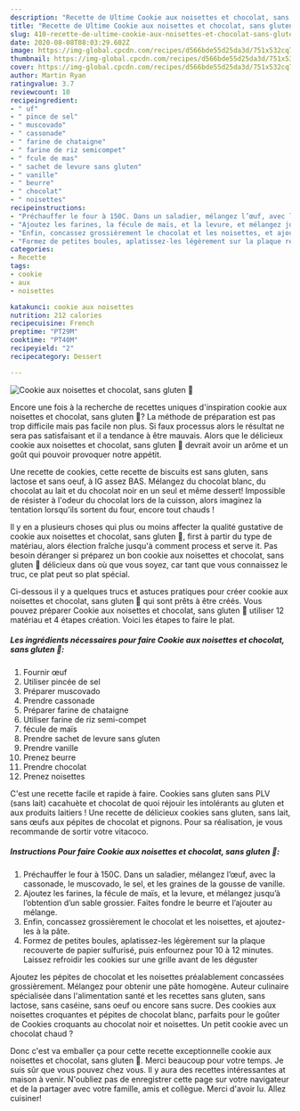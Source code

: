 ```yaml
---
description: "Recette de Ultime Cookie aux noisettes et chocolat, sans gluten 🍪"
title: "Recette de Ultime Cookie aux noisettes et chocolat, sans gluten 🍪"
slug: 410-recette-de-ultime-cookie-aux-noisettes-et-chocolat-sans-gluten
date: 2020-08-08T08:03:29.602Z
image: https://img-global.cpcdn.com/recipes/d566bde55d25da3d/751x532cq70/cookie-aux-noisettes-et-chocolat-sans-gluten-🍪-photo-principale-de-la-recette.jpg
thumbnail: https://img-global.cpcdn.com/recipes/d566bde55d25da3d/751x532cq70/cookie-aux-noisettes-et-chocolat-sans-gluten-🍪-photo-principale-de-la-recette.jpg
cover: https://img-global.cpcdn.com/recipes/d566bde55d25da3d/751x532cq70/cookie-aux-noisettes-et-chocolat-sans-gluten-🍪-photo-principale-de-la-recette.jpg
author: Martin Ryan
ratingvalue: 3.7
reviewcount: 10
recipeingredient:
- " uf"
- " pince de sel"
- " muscovado"
- " cassonade"
- " farine de chataigne"
- " farine de riz semicompet"
- " fcule de mas"
- " sachet de levure sans gluten"
- " vanille"
- " beurre"
- " chocolat"
- " noisettes"
recipeinstructions:
- "Préchauffer le four à 150C. Dans un saladier, mélangez l’œuf, avec la cassonade, le muscovado, le sel, et les graines de la gousse de vanille."
- "Ajoutez les farines, la fécule de maïs, et la levure, et mélangez jusqu’à l’obtention d’un sable grossier. Faites fondre le beurre et l’ajouter au mélange."
- "Enfin, concassez grossièrement le chocolat et les noisettes, et ajoutez-les à la pâte."
- "Formez de petites boules, aplatissez-les légèrement sur la plaque recouverte de papier sulfurisé, puis enfournez pour 10 à 12 minutes. Laissez refroidir les cookies sur une grille avant de les déguster"
categories:
- Recette
tags:
- cookie
- aux
- noisettes

katakunci: cookie aux noisettes 
nutrition: 212 calories
recipecuisine: French
preptime: "PT29M"
cooktime: "PT40M"
recipeyield: "2"
recipecategory: Dessert

---
```



![Cookie aux noisettes et chocolat, sans gluten 🍪](https://img-global.cpcdn.com/recipes/d566bde55d25da3d/751x532cq70/cookie-aux-noisettes-et-chocolat-sans-gluten-🍪-photo-principale-de-la-recette.jpg)

Encore une fois à la recherche de recettes uniques d'inspiration cookie aux noisettes et chocolat, sans gluten 🍪? La méthode de préparation est pas trop difficile mais pas facile non plus. Si faux processus alors le résultat ne sera pas satisfaisant et il a tendance à être mauvais. Alors que le délicieux cookie aux noisettes et chocolat, sans gluten 🍪 devrait avoir un arôme et un goût qui pouvoir provoquer notre appétit.

Une recette de cookies, cette recette de biscuits est sans gluten, sans lactose et sans oeuf, à IG assez BAS. Mélangez du chocolat blanc, du chocolat au lait et du chocolat noir en un seul et même dessert! Impossible de résister à l&#39;odeur du chocolat lors de la cuisson, alors imaginez la tentation lorsqu&#39;ils sortent du four, encore tout chauds !

Il y en a plusieurs choses qui plus ou moins affecter la qualité gustative de cookie aux noisettes et chocolat, sans gluten 🍪, first à partir du type de matériau, alors élection fraîche jusqu'à comment process et serve it. Pas besoin déranger si préparez un bon cookie aux noisettes et chocolat, sans gluten 🍪 délicieux dans où que vous soyez, car tant que vous connaissez le truc, ce plat peut so plat spécial.


Ci-dessous il y a quelques trucs et astuces pratiques pour créer cookie aux noisettes et chocolat, sans gluten 🍪 qui sont prêts à être créés. Vous pouvez préparer Cookie aux noisettes et chocolat, sans gluten 🍪 utiliser 12 matériau et 4 étapes création. Voici les étapes to faire le plat.

<!--inarticleads1-->

##### Les ingrédients nécessaires pour faire Cookie aux noisettes et chocolat, sans gluten 🍪:

1. Fournir  œuf
1. Utiliser  pincée de sel
1. Préparer  muscovado
1. Prendre  cassonade
1. Préparer  farine de chataigne
1. Utiliser  farine de riz semi-compet
1.   fécule de maïs
1. Prendre  sachet de levure sans gluten
1. Prendre  vanille
1. Prenez  beurre
1. Prendre  chocolat
1. Prenez  noisettes


C&#39;est une recette facile et rapide à faire. Cookies sans gluten sans PLV (sans lait) cacahuète et chocolat de quoi réjouir les intolérants au gluten et aux produits laitiers ! Une recette de délicieux cookies sans gluten, sans lait, sans œufs aux pépites de chocolat et pignons. Pour sa réalisation, je vous recommande de sortir votre vitacoco. 

<!--inarticleads2-->

##### Instructions Pour faire Cookie aux noisettes et chocolat, sans gluten 🍪:

1. Préchauffer le four à 150C. Dans un saladier, mélangez l’œuf, avec la cassonade, le muscovado, le sel, et les graines de la gousse de vanille.
1. Ajoutez les farines, la fécule de maïs, et la levure, et mélangez jusqu’à l’obtention d’un sable grossier. Faites fondre le beurre et l’ajouter au mélange.
1. Enfin, concassez grossièrement le chocolat et les noisettes, et ajoutez-les à la pâte.
1. Formez de petites boules, aplatissez-les légèrement sur la plaque recouverte de papier sulfurisé, puis enfournez pour 10 à 12 minutes. Laissez refroidir les cookies sur une grille avant de les déguster


Ajoutez les pépites de chocolat et les noisettes préalablement concassées grossièrement. Mélangez pour obtenir une pâte homogène. Auteur culinaire spécialisée dans l&#39;alimentation santé et les recettes sans gluten, sans lactose, sans caséine, sans oeuf ou encore sans sucre. Des cookies aux noisettes croquantes et pépites de chocolat blanc, parfaits pour le goûter de Cookies croquants au chocolat noir et noisettes. Un petit cookie avec un chocolat chaud ? 


Donc c'est va emballer ça pour cette recette exceptionnelle cookie aux noisettes et chocolat, sans gluten 🍪. Merci beaucoup pour votre temps. Je suis sûr que vous pouvez chez vous. Il y aura des recettes  intéressantes at maison à venir. N'oubliez pas de enregistrer cette page sur votre navigateur et de la partager avec votre famille, amis et collègue. Merci d'avoir lu. Allez cuisiner!
